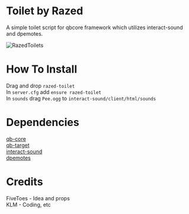 # Toilet by Razed
A simple toilet script for qbcore framework which utilizes interact-sound and dpemotes.

![RazedToilets](https://user-images.githubusercontent.com/91488137/197047311-76a093e1-1586-474a-a2ce-190b9805a498.png)

# How To Install
Drag and drop `razed-toilet`\
In `server.cfg` add `ensure razed-toilet`\
In `sounds` drag `Pee.ogg` to `interact-sound/client/html/sounds`

# Dependencies
[qb-core](https://github.com/qbcore-framework/qb-core)\
[qb-target](https://github.com/qbcore-framework/qb-target)\
[interact-sound](https://github.com/qbcore-framework/interact-sound)\
[dpemotes](https://github.com/andristum/dpemotes)

# Credits
FiveToes - Idea and props\
KLM - Coding, etc
